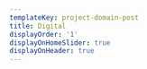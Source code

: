 ```yaml
---
templateKey: project-domain-post
title: Digital
displayOrder: '1'
displayOnHomeSlider: true
displayOnHeader: true
---
```


